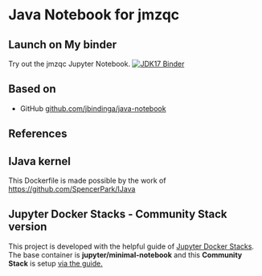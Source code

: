 # Java Notebook for jmzqc
## Launch on My binder
Try out the jmzqc Jupyter Notebook.
[![JDK17 Binder](https://mybinder.org/badge_logo.svg)](https://mybinder.org/v2/gh/nilshoffmann/java-notebook/jmzqc?urlpath=/lab/jmzqc-demo.ipynb)

## Based on 
* GitHub [github.com/jbindinga/java-notebook](https://github.com/jbindinga/java-notebook)

## References
## IJava kernel
This Dockerfile is made possible by the work of https://github.com/SpencerPark/IJava

## Jupyter Docker Stacks - Community Stack version
This project is developed with the helpful guide of [Jupyter Docker Stacks](https://jupyter-docker-stacks.readthedocs.io/en/latest/). The base container is **jupyter/minimal-notebook** and this **Community Stack** is setup [via the guide.](https://jupyter-docker-stacks.readthedocs.io/en/latest/contributing/stacks.html)
